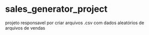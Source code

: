 # sales_generator_project
projeto responsavel por criar arquivos .csv com dados aleatórios de arquivos de vendas
